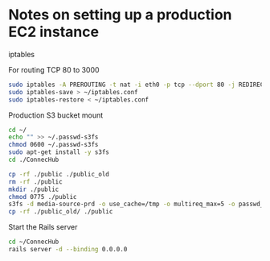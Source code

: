# Notes on setting up a production EC2 instance

iptables

For routing TCP 80 to 3000

```bash
sudo iptables -A PREROUTING -t nat -i eth0 -p tcp --dport 80 -j REDIRECT --to-port 3000
sudo iptables-save > ~/iptables.conf
sudo iptables-restore < ~/iptables.conf
```

Production S3 bucket mount

```bash
cd ~/
echo "" >> ~/.passwd-s3fs
chmod 0600 ~/.passwd-s3fs
sudo apt-get install -y s3fs
cd ./ConnecHub

cp -rf ./public ./public_old
rm -rf ./public
mkdir ./public
chmod 0775 ./public
s3fs -d media-source-prd -o use_cache=/tmp -o multireq_max=5 -o passwd_file=/home/ubuntu/.passwd-s3fs /home/ubuntu/ConnecHub/public
cp -rf ./public_old/ ./public
```

Start the Rails server

```bash
cd ~/ConnecHub
rails server -d --binding 0.0.0.0
```
